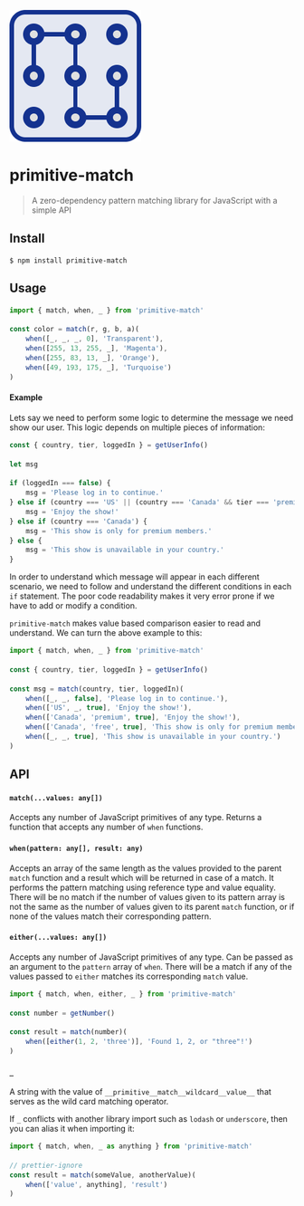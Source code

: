 ![primitive-match logo](logo.png)

# primitive-match

> A zero-dependency pattern matching library for JavaScript with a simple API

## Install

```
$ npm install primitive-match
```

## Usage

```js
import { match, when, _ } from 'primitive-match'

const color = match(r, g, b, a)(
    when([_, _, _, 0], 'Transparent'),
    when([255, 13, 255, _], 'Magenta'),
    when([255, 83, 13, _], 'Orange'),
    when([49, 193, 175, _], 'Turquoise')
)
```

#### Example

Lets say we need to perform some logic to determine the message we need show our
user. This logic depends on multiple pieces of information:

```js
const { country, tier, loggedIn } = getUserInfo()

let msg

if (loggedIn === false) {
    msg = 'Please log in to continue.'
} else if (country === 'US' || (country === 'Canada' && tier === 'premium')) {
    msg = 'Enjoy the show!'
} else if (country === 'Canada') {
    msg = 'This show is only for premium members.'
} else {
    msg = 'This show is unavailable in your country.'
}
```

In order to understand which message will appear in each different scenario, we
need to follow and understand the different conditions in each `if` statement.
The poor code readability makes it very error prone if we have to add or modify
a condition.

`primitive-match` makes value based comparison easier to read and understand. We
can turn the above example to this:

```js
import { match, when, _ } from 'primitive-match'

const { country, tier, loggedIn } = getUserInfo()

const msg = match(country, tier, loggedIn)(
    when([_, _, false], 'Please log in to continue.'),
    when(['US', _, true], 'Enjoy the show!'),
    when(['Canada', 'premium', true], 'Enjoy the show!'),
    when(['Canada', 'free', true], 'This show is only for premium members.'),
    when([_, _, true], 'This show is unavailable in your country.')
)
```

## API

#### `match(...values: any[])`

Accepts any number of JavaScript primitives of any type. Returns a function that
accepts any number of `when` functions.

#### `when(pattern: any[], result: any)`

Accepts an array of the same length as the values provided to the parent `match`
function and a result which will be returned in case of a match. It performs
the pattern matching using reference type and value equality. There will be no
match if the number of values given to its pattern array is not the same as the
number of values given to its parent `match` function, or if none of the values
match their corresponding pattern.

#### `either(...values: any[])`

Accepts any number of JavaScript primitives of any type. Can be passed as an
argument to the `pattern` array of `when`. There will be a match if any of the
values passed to `either` matches its corresponding `match` value.

```js
import { match, when, either, _ } from 'primitive-match'

const number = getNumber()

const result = match(number)(
    when([either(1, 2, 'three')], 'Found 1, 2, or "three"!')
)
```
#### `_`

A string with the value of `__primitive__match__wildcard__value__` that serves
as the wild card matching operator.

If `_` conflicts with another library import such as `lodash` or `underscore`,
then you can alias it when importing it:

```js
import { match, when, _ as anything } from 'primitive-match'

// prettier-ignore
const result = match(someValue, anotherValue)(
    when(['value', anything], 'result')
)
```
